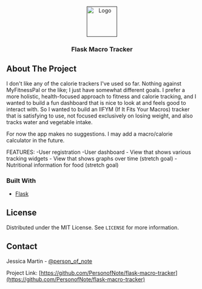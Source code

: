 <!-- PROJECT LOGO -->
<br />
<p align="center">
  <a href="">
    <img src="" alt="Logo" width="80" height="80">
  </a>

  <h3 align="center">Flask Macro Tracker</h3>


<!-- ABOUT THE PROJECT -->
## About The Project

I don't like any of the calorie trackers I've used so far. Nothing against MyFitnessPal or the like; I just have somewhat different goals. I prefer a more holistic, health-focused approach to fitness and calorie tracking, and I wanted to build a fun dashboard that is nice to look at and feels good to interact with. So I wanted to build an IIFYM (If It Fits Your Macros) tracker that is satisfying to use, not focused exclusively on losing weight, and also tracks water and vegetable intake.

For now the app makes no suggestions. I may add a macro/calorie calculator in the future.

FEATURES:
-User registration
-User dashboard
    - View that shows various tracking widgets
    - View that shows graphs over time (stretch goal)
-Nutritional information for food (stretch goal)




### Built With
* [Flask](https://flask.palletsprojects.com/en/1.1.x/)




<!-- LICENSE -->
## License

Distributed under the MIT License. See `LICENSE` for more information.



<!-- CONTACT -->
## Contact

Jessica Martin - [@person_of_note](https://twitter.com/Person_of_note)

Project Link: [https://github.com/PersonofNote/flask-macro-tracker](https://github.com/PersonofNote/flask-macro-tracker)



<!-- ACKNOWLEDGEMENTS -->
